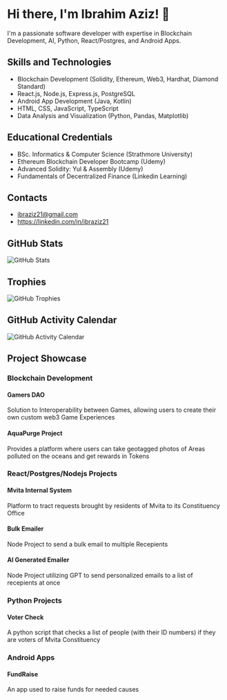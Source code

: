 # Hi there, I'm Ibrahim Aziz! 👋

I'm a passionate software developer with expertise in Blockchain Development, AI, Python, React/Postgres, and Android Apps.

## Skills and Technologies

- Blockchain Development (Solidity, Ethereum, Web3, Hardhat, Diamond Standard)
- React.js, Node.js, Express.js, PostgreSQL
- Android App Development (Java, Kotlin)
- HTML, CSS, JavaScript, TypeScript
- Data Analysis and Visualization (Python, Pandas, Matplotlib)

## Educational Credentials

- BSc. Informatics & Computer Science (Strathmore University)
- Ethereum Blockchain Developer Bootcamp (Udemy)
- Advanced Solidity: Yul & Assembly (Udemy)
- Fundamentals of Decentralized Finance (Linkedin Learning)

## Contacts

- ibraziz21@gmail.com
- https://linkedin.com/in/ibraziz21

## GitHub Stats

![GitHub Stats](https://github-readme-stats.vercel.app/api?username=ibraziz21&show_icons=true&hide_title=true)

## Trophies

![GitHub Trophies](https://github-profile-trophy.vercel.app/?username=ibraziz21&column=7)

## GitHub Activity Calendar

![GitHub Activity Calendar](https://activity-graph.herokuapp.com/graph?username=ibraziz21)

 

## Project Showcase

### Blockchain Development

#### Gamers DAO
Solution to Interoperability between Games, allowing users to create their own custom web3 Game Experiences



#### AquaPurge Project
Provides a platform where users can take geotagged photos of Areas polluted on the oceans and get rewards in Tokens


### React/Postgres/Nodejs Projects

#### Mvita Internal System
Platform to tract requests brought by residents of Mvita to its Constituency Office



#### Bulk Emailer 
Node Project to send a bulk email to multiple Recepients

#### AI Generated Emailer
Node Project utilizing GPT to send personalized emails to a list of recepients at once



### Python Projects

#### Voter Check
A python script that checks a list of people (with their ID numbers) if they are voters of Mvita Constituency 



### Android Apps

#### FundRaise
An app used to raise funds for needed causes



